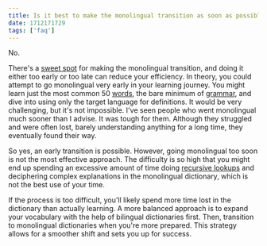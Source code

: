 ```yaml
---
title: Is it best to make the monolingual transition as soon as possible?
date: 1712171729
tags: ['faq']
---
```


No.

There's a [sweet spot](going-monolingual.html#when-to-go-monolingual)
for making the monolingual transition,
and doing it either too early or too late can reduce your efficiency.
In theory,
you could attempt to go monolingual very early in your learning journey.
You might learn just the most common 50 [words](basic-vocabulary.html),
the bare minimum of [grammar](learning-grammar.html),
and dive into using only the target language for definitions.
It would be very challenging, but it's not impossible.
I've seen people who went monolingual much sooner than I advise.
It was tough for them.
Although they struggled and were often lost,
barely understanding anything for a long time,
they eventually found their way.

So yes,
an early transition is possible.
However,
going monolingual too soon is not the most effective approach.
The difficulty is so high
that you might end up spending an excessive amount of time
doing [recursive lookups](going-monolingual.html#looking-up-unknown-words)
and deciphering complex explanations in the monolingual dictionary,
which is not the best use of your time.

If the process is too difficult,
you'll likely spend more time lost in the dictionary than actually learning.
A more balanced approach is to expand your vocabulary
with the help of bilingual dictionaries first.
Then,
transition to monolingual dictionaries when you're more prepared.
This strategy allows for a smoother shift and sets you up for success.
